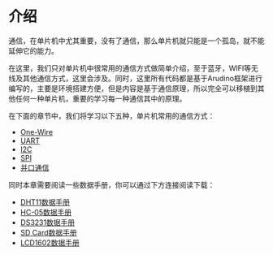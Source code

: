 # 介绍

通信，在单片机中尤其重要，没有了通信，那么单片机就只能是一个孤岛，就不能延伸它的能力。

在这里，我们只对单片机中很常用的通信方式做简单介绍，至于蓝牙，WIFI等无线及其他通信方式，这里会涉及。同时，这里所有代码都是基于Arudino框架进行编写的，主要是环境搭建方便，但是内容是基于通信原理，所以完全可以移植到其他任何一种单片机，重要的学习每一种通信其中的原理。

在下面的章节中，我们将学习以下五种，单片机常用的通信方式：

- [One-Wire](串口通信/One-Wire/介绍.md)
- [UART](串口通信/UART/介绍.md)
- [I2C](串口通信/I2C/介绍.md)
- [SPI](串口通信/SPI/介绍.md)
- [并口通信](并口通信/介绍.md)

同时本章需要阅读一些数据手册，你可以通过下方连接阅读下载：

<ul>
  <li><a href="../../datasheet/DHT11.pdf" target="_blank">DHT11数据手册</a></li>
  <li><a href="../../datasheet/HC-05.pdf" target="_blank">HC-05数据手册</a></li>
  <li><a href="../../datasheet/DS3231.pdf" target="_blank">DS3231数据手册</a></li>
  <li><a href="../../datasheet/SD%20Card.pdf" target="_blank">SD Card数据手册</a></li>
  <li><a href="../../datasheet/LCD1602.pdf" target="_blank">LCD1602数据手册</a></li>
</ul>